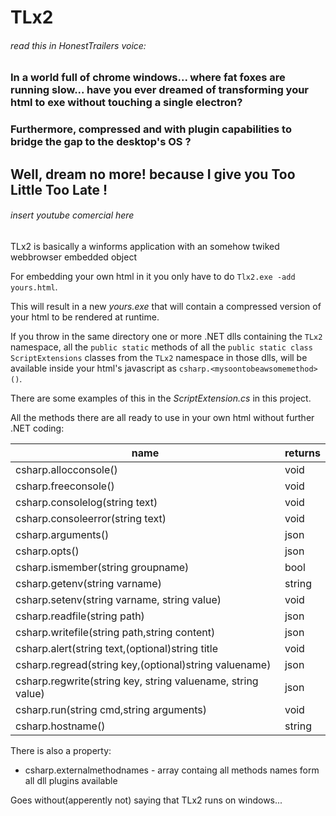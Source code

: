 # TLx2

###### *read this in HonestTrailers voice:*
### In a world full of chrome windows... where fat foxes are running slow... have you ever dreamed of transforming your html to exe without touching a single electron?
### Furthermore, compressed and with plugin capabilities to bridge the gap to the desktop's OS ?
## Well, dream no more! because I give you **Too Little Too Late** !
###### *insert youtube comercial here*

TLx2 is basically a winforms application with an somehow twiked webbrowser embedded object

For embedding your own html in it you only have to do `Tlx2.exe -add yours.html`.

This will result in a new *yours.exe* that will contain a compressed version of your html to be rendered at runtime.

If you throw in the same directory one or more .NET dlls containing the `TLx2` namespace, all the `public static` methods of all the `public static class ScriptExtensions` classes from the `TLx2` namespace in those dlls, will be available inside your html's javascript as `csharp.<mysoontobeawsomemethod>()`.

There are some examples of this in the *ScriptExtension.cs* in this project.

All the methods there are all ready to use in your own html without further .NET coding:

|name|returns|
|---|---|
|csharp.allocconsole()|void|
|csharp.freeconsole()|void|
|csharp.consolelog(string text)|void|
|csharp.consoleerror(string text)|void|
|csharp.arguments()|json|
|csharp.opts()|json|
|csharp.ismember(string groupname)|bool|
|csharp.getenv(string varname)|string|
|csharp.setenv(string varname, string value)|void|
|csharp.readfile(string path)|json|
|csharp.writefile(string path,string content)|json|
|csharp.alert(string text,(optional)string title|void|
|csharp.regread(string key,(optional)string valuename)|json|
|csharp.regwrite(string key, string valuename, string value)|json|
|csharp.run(string cmd,string arguments)|void|
|csharp.hostname()|string|

There is also a property:
- csharp.externalmethodnames - array containg all methods names form all dll plugins available

Goes without(apperently not) saying that TLx2 runs on windows...
